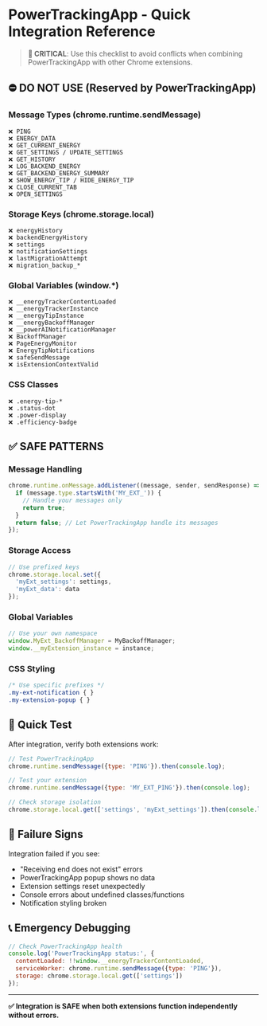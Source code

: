 # PowerTrackingApp - Quick Integration Reference

> **🚨 CRITICAL**: Use this checklist to avoid conflicts when combining PowerTrackingApp with other Chrome extensions.

## ⛔ DO NOT USE (Reserved by PowerTrackingApp)

### Message Types (chrome.runtime.sendMessage)
```
❌ PING
❌ ENERGY_DATA
❌ GET_CURRENT_ENERGY
❌ GET_SETTINGS / UPDATE_SETTINGS
❌ GET_HISTORY
❌ LOG_BACKEND_ENERGY
❌ GET_BACKEND_ENERGY_SUMMARY
❌ SHOW_ENERGY_TIP / HIDE_ENERGY_TIP
❌ CLOSE_CURRENT_TAB
❌ OPEN_SETTINGS
```

### Storage Keys (chrome.storage.local)
```
❌ energyHistory
❌ backendEnergyHistory  
❌ settings
❌ notificationSettings
❌ lastMigrationAttempt
❌ migration_backup_*
```

### Global Variables (window.*)
```
❌ __energyTrackerContentLoaded
❌ __energyTrackerInstance
❌ __energyTipInstance
❌ __energyBackoffManager
❌ __powerAINotificationManager
❌ BackoffManager
❌ PageEnergyMonitor
❌ EnergyTipNotifications
❌ safeSendMessage
❌ isExtensionContextValid
```

### CSS Classes
```
❌ .energy-tip-*
❌ .status-dot
❌ .power-display
❌ .efficiency-badge
```

## ✅ SAFE PATTERNS

### Message Handling
```javascript
chrome.runtime.onMessage.addListener((message, sender, sendResponse) => {
  if (message.type.startsWith('MY_EXT_')) {
    // Handle your messages only
    return true;
  }
  return false; // Let PowerTrackingApp handle its messages
});
```

### Storage Access
```javascript
// Use prefixed keys
chrome.storage.local.set({
  'myExt_settings': settings,
  'myExt_data': data
});
```

### Global Variables
```javascript
// Use your own namespace
window.MyExt_BackoffManager = MyBackoffManager;
window.__myExtension_instance = instance;
```

### CSS Styling
```css
/* Use specific prefixes */
.my-ext-notification { }
.my-extension-popup { }
```

## 🧪 Quick Test

After integration, verify both extensions work:

```javascript
// Test PowerTrackingApp
chrome.runtime.sendMessage({type: 'PING'}).then(console.log);

// Test your extension  
chrome.runtime.sendMessage({type: 'MY_EXT_PING'}).then(console.log);

// Check storage isolation
chrome.storage.local.get(['settings', 'myExt_settings']).then(console.log);
```

## 🚨 Failure Signs

Integration failed if you see:
- "Receiving end does not exist" errors
- PowerTrackingApp popup shows no data
- Extension settings reset unexpectedly
- Console errors about undefined classes/functions
- Notification styling broken

## 📞 Emergency Debugging

```javascript
// Check PowerTrackingApp health
console.log('PowerTrackingApp status:', {
  contentLoaded: !!window.__energyTrackerContentLoaded,
  serviceWorker: chrome.runtime.sendMessage({type: 'PING'}),
  storage: chrome.storage.local.get(['settings'])
});
```

---
**✅ Integration is SAFE when both extensions function independently without errors.**